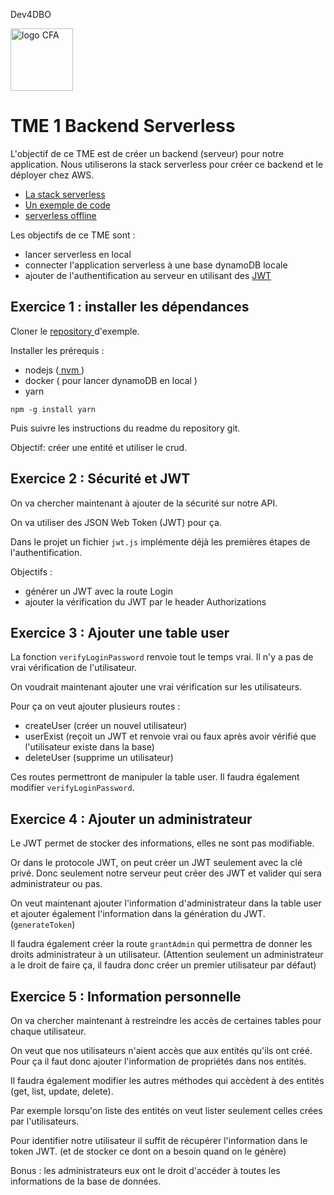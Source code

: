 Dev4DBO

<img src="https://cfa-insta.fr/wp-content/uploads/2020/08/Logo-CFAINSTA.png" alt="logo CFA" width="100"/>

# TME 1 Backend Serverless

L'objectif de ce TME est de créer un backend (serveur) pour notre application. Nous utiliserons la stack serverless pour créer ce backend et le déployer chez AWS.

- <a href="https://serverless-stack.com/chapters/fr/what-is-serverless.html"> La stack serverless </a>
- <a href="https://github.com/arthurescriou/crud-sls-dynamoDB"> Un exemple de code </a>
- <a href="https://github.com/dherault/serverless-offline"> serverless offline </a>

Les objectifs de ce TME sont :

- lancer serverless en local
- connecter l'application serverless à une base dynamoDB locale
- ajouter de l'authentification au serveur en utilisant des <a href="https://jwt.io/">JWT</a>

## Exercice 1 : installer les dépendances

Cloner le <a href="https://github.com/arthurescriou/crud-sls-dynamoDB"> repository </a> d'exemple.

Installer les prérequis :

- nodejs (<a href="https://github.com/nvm-sh/nvm"> nvm </a> )
- docker ( pour lancer dynamoDB en local )
- yarn

```
npm -g install yarn
```

Puis suivre les instructions du readme du repository git.

Objectif: créer une entité et utiliser le crud.

## Exercice 2 : Sécurité et JWT

On va chercher maintenant à ajouter de la sécurité sur notre API.

On va utiliser des JSON Web Token (JWT) pour ça.

Dans le projet un fichier `jwt.js` implémente déjà les premières étapes de l'authentification.

Objectifs :

- générer un JWT avec la route Login
- ajouter la vérification du JWT par le header Authorizations

## Exercice 3 : Ajouter une table user

La fonction `verifyLoginPassword` renvoie tout le temps vrai.
Il n'y a pas de vrai vérification de l'utilisateur.

On voudrait maintenant ajouter une vrai vérification sur les utilisateurs.

Pour ça on veut ajouter plusieurs routes :

- createUser (créer un nouvel utilisateur)
- userExist (reçoit un JWT et renvoie vrai ou faux après avoir vérifié que l'utilisateur existe dans la base)
- deleteUser (supprime un utilisateur)

Ces routes permettront de manipuler la table user.
Il faudra également modifier `verifyLoginPassword`.

## Exercice 4 : Ajouter un administrateur

Le JWT permet de stocker des informations, elles ne sont pas modifiable.

Or dans le protocole JWT, on peut créer un JWT seulement avec la clé privé.
Donc seulement notre serveur peut créer des JWT et valider qui sera administrateur ou pas.

On veut maintenant ajouter l'information d'administrateur dans la table user et ajouter également l'information dans la génération du JWT. (`generateToken`)

Il faudra également créer la route `grantAdmin` qui permettra de donner les droits administrateur à un utilisateur. (Attention seulement un administrateur a le droit de faire ça, il faudra donc créer un premier utilisateur par défaut)

## Exercice 5 : Information personnelle

On va chercher maintenant à restreindre les accès de certaines tables pour chaque utilisateur.

On veut que nos utilisateurs n'aient accès que aux entités qu'ils ont créé.
Pour ça il faut donc ajouter l'information de propriétés dans nos entités.

Il faudra également modifier les autres méthodes qui accèdent à des entités (get, list, update, delete).

Par exemple lorsqu'on liste des entités on veut lister seulement celles crées par l'utilisateurs.

Pour identifier notre utilisateur il suffit de récupérer l'information dans le token JWT. (et de stocker ce dont on a besoin quand on le génère)

Bonus : les administrateurs eux ont le droit d'accéder à toutes les informations de la base de données.
